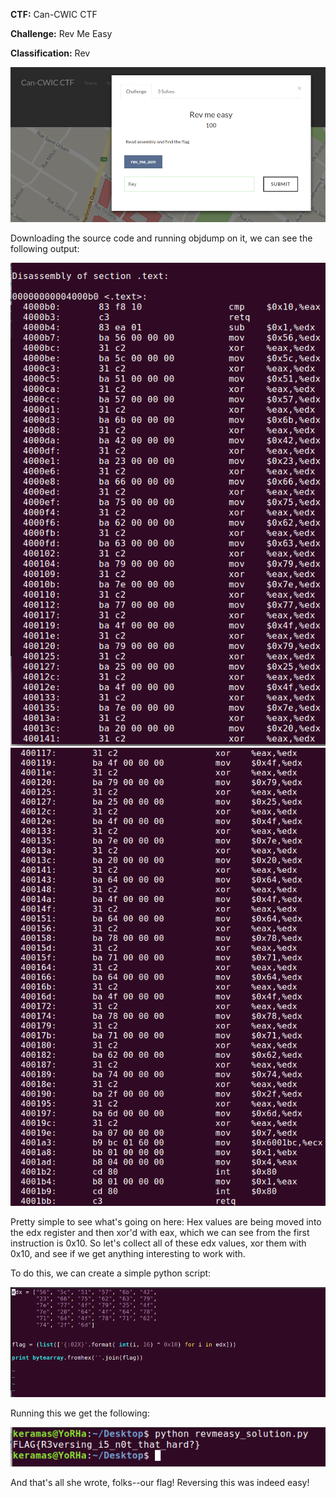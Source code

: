 <b>CTF:</b>
Can-CWIC CTF

<b>Challenge:</b>
Rev Me Easy

<b>Classification:</b>
Rev

<img src="https://github.com/Keramas/CTF-Writeups/blob/master/Images/Revmeeasy/revmeeasytask.png">

Downloading the source code and running objdump on it, we can see the following output:

<img src="https://github.com/Keramas/CTF-Writeups/blob/master/Images/Revmeeasy/xorasmobj1.png">
<img src="https://github.com/Keramas/CTF-Writeups/blob/master/Images/Revmeeasy/xorasmobj2.png">

Pretty simple to see what's going on here: Hex values are being moved into the edx register and then xor'd with eax, which we can see from the first instruction is 0x10. So let's collect all of these edx values, xor them with 0x10, and see if we get anything interesting to work with.

To do this, we can create a simple python script: 

<img src="https://github.com/Keramas/CTF-Writeups/blob/master/Images/Revmeeasy/revmepythonsolution.png">

Running this we get the following:

<img src="https://github.com/Keramas/CTF-Writeups/blob/master/Images/Revmeeasy/revmeFLAG.png">

And that's all she wrote, folks--our flag! Reversing this was indeed easy!



